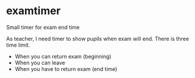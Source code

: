 # examtimer
Small timer for exam end time

As teacher, I need timer to show pupils when exam will end. There is three time limit.
- When you can return exam (beginning)
- When you can leave
- When you have to return exam (end time)
